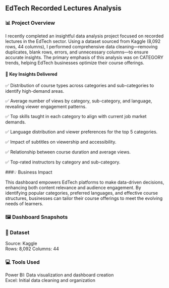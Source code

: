 ## EdTech Recorded Lectures Analysis  

### 📊 Project Overview  

I recently completed an insightful data analysis project focused on recorded lectures in the EdTech sector. Using a dataset sourced from Kaggle (8,092 rows, 44 columns), I performed comprehensive data cleaning—removing duplicates, blank rows, errors, and unnecessary columns—to ensure accurate insights. The primary emphasis of this analysis was on CATEGORY trends, helping EdTech businesses optimize their course offerings.  

#### 🔹 Key Insights Delivered  

✅ Distribution of course types across categories and sub-categories to identify high-demand areas.  

✅ Average number of views by category, sub-category, and language, revealing viewer engagement patterns.  

✅ Top skills taught in each category to align with current job market demands.  

✅ Language distribution and viewer preferences for the top 5 categories.  

✅ Impact of subtitles on viewership and accessibility.  

✅ Relationship between course duration and average views.  

✅ Top-rated instructors by category and sub-category.  

###💡 Business Impact  

This dashboard empowers EdTech platforms to make data-driven decisions, enhancing both content relevance and audience engagement. By identifying popular categories, preferred languages, and effective course structures, businesses can tailor their course offerings to meet the evolving needs of learners.  

### 🖼️ Dashboard Snapshots  







### 📂 Dataset  

Source: Kaggle  
Rows: 8,092 
Columns: 44  

### 💻 Tools Used  

Power BI: Data visualization and dashboard creation  
Excel: Initial data cleaning and organization  

